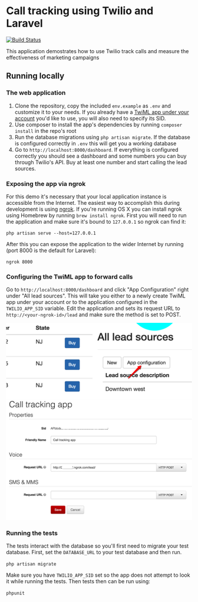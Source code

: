 #  Call tracking using Twilio and Laravel

[![Build Status](https://travis-ci.org/TwilioDevEd/call-tracking-laravel.svg?branch=master)](https://travis-ci.org/TwilioDevEd/call-tracking-laravel)

This application demostrates how to use Twilio track calls and measure
the effectiveness of marketing campaigns

## Running locally

### The web application

1. Clone the repository, copy the included `env.example` as `.env` and
   customize it to your needs. If you already have a
   [TwiML app under your account](https://www.twilio.com/user/account/apps)
   you'd like to use, you will also need to specify its SID.
2. Use composer to install the app's dependencies by running `composer
   install` in the repo's root
3. Run the database migrations using `php artisan migrate`. If the
   database is configured correctly in `.env` this will get you a
   working database
4. Go to `http://localhost:8000/dashboard`. If everything is
   configured correctly you should see a dashboard and some numbers
   you can buy through Twilio's API. Buy at least one number and start
   calling the lead sources.

### Exposing the app via ngrok

For this demo it's necessary that your local application instance is
accessible from the Internet. The easiest way to accomplish this
during development is using [ngrok](https://ngrok.com/). If you're
running OS X you can install ngrok using Homebrew by running `brew
install ngrok`. First you will need to run the application and make
sure it's bound to `127.0.0.1` so ngrok can find it:

```
php artisan serve --host=127.0.0.1
```

After this you can expose the application to the wider Internet by
running (port 8000 is the default for Laravel):

```
ngrok 8000
```

### Configuring the TwiML app to forward calls

Go to `http://localhost:8000/dashboard` and click "App Configuration"
right under "All lead sources". This will take you either to a newly
create TwiML app under your account or to the application configured
in the `TWILIO_APP_SID` variable. Edit the application and sets its
request URL to `http://<your-ngrok-id>/lead` and make sure the method
is set to POST.

![App configuration button](images/app-config-button.png)
![Twilio app configuration](images/app-config.png)

### Running the tests

The tests interact with the database so you'll first need to migrate
your test database. First, set the `DATABASE_URL` to your test
database and then run.

`php artisan migrate`

Make sure you have `TWILIO_APP_SID` set so the app does not attempt to
look it while running the tests. Then tests then can be run using:

`phpunit`
